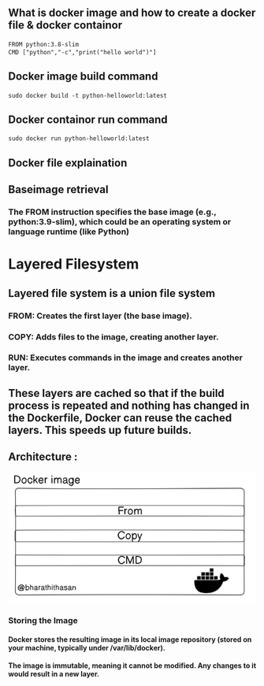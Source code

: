 ## What is docker image and how to create a docker file & docker containor

```
FROM python:3.8-slim
CMD ["python","-c","print("hello world")"]

```

## Docker image build command

``` 
sudo docker build -t python-helloworld:latest

```

## Docker containor run command

```
sudo docker run python-helloworld:latest

```

## Docker file explaination

## Baseimage retrieval

### The FROM instruction specifies the base image (e.g., python:3.9-slim), which could be an operating system or language runtime (like Python)

# Layered Filesystem

## Layered file system is a union file system

### FROM: Creates the first layer (the base image).
### COPY: Adds files to the image, creating another layer.
### RUN: Executes commands in the image and creates another layer.

## These layers are cached so that if the build process is repeated and nothing has changed in the Dockerfile, Docker can reuse the cached layers. This speeds up future builds.

## Architecture : 
![alt text](image.png)

### Storing the Image
#### Docker stores the resulting image in its local image repository (stored on your machine, typically under /var/lib/docker).
#### The image is immutable, meaning it cannot be modified. Any changes to it would result in a new layer.